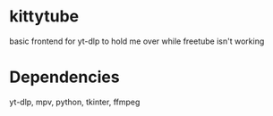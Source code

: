 # kittytube
basic frontend for yt-dlp to hold me over while freetube isn't working

# Dependencies
yt-dlp, mpv, python, tkinter, ffmpeg
